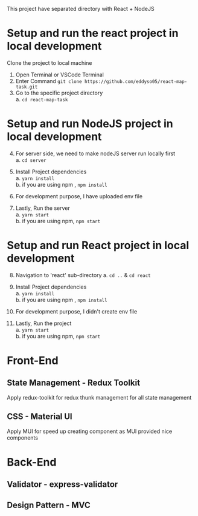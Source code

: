 This project have separated directory with React + NodeJS

# Setup and run the react project in local development

Clone the project to local machine <br />

1. Open Terminal or VSCode Terminal<br/>
2. Enter Command `git clone https://github.com/eddyso05/react-map-task.git`<br/>
3. Go to the specific project directory<br/>
   a. `cd react-map-task`<br/>

# Setup and run NodeJS project in local development

4. For server side, we need to make nodeJS server run locally first<br/>
   a. `cd server` <br/>

5. Install Project dependencies <br/>
   a. `yarn install`<br/>
   b. if you are using npm , `npm install`<br/>

6. For development purpose, I have uploaded env file<br/>

7. Lastly, Run the server<br/>
   a. `yarn start`<br/>
   b. if you are using npm, `npm start`<br/>

# Setup and run React project in local development

8. Navigation to 'react' sub-directory
   a. `cd ..` & `cd react`

9. Install Project dependencies <br/>
   a. `yarn install`<br/>
   b. if you are using npm , `npm install`<br/>

10. For development purpose, I didn't create env file<br/>

11. Lastly, Run the project<br/>
    a. `yarn start`<br/>
    b. if you are using npm, `npm start`<br/>

# Front-End

## State Management - Redux Toolkit

Apply redux-toolkit for redux thunk management for all state management

## CSS - Material UI

Apply MUI for speed up creating component as MUI provided nice components

# Back-End

## Validator - express-validator

## Design Pattern - MVC
